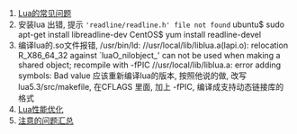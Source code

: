 1. [Lua的常见问题](http://www.dpull.com/blog/2012-12-18-lua_utils)
2. 安装lua 出错, 提示 `'readline/readline.h' file not found`
    ubuntu$ sudo apt-get install libreadline-dev 
    CentOS$ yum install readline-devel
3. 编译lua的.so文件报错, 
/usr/bin/ld: //usr/local/lib/liblua.a(lapi.o): relocation R_X86_64_32 against `luaO_nilobject_' can not be used when making a shared object; recompile with -fPIC
//usr/local/lib/liblua.a: error adding symbols: Bad value
应该重新编译lua的版本, 按照他说的做, 改写lua5.3/src/makefile,  在CFLAGS 里面, 加上 -fPIC, 编译成支持动态链接库的格式
4. [Lua性能优化](http://www.cnblogs.com/YYRise/p/7082637.html)
5. [注意的问题汇总](http://blog.csdn.net/wzzfeitian/article/details/8292130)